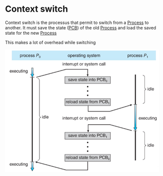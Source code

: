 # Context switch

Context switch is the processus that permit to switch from a [Process](../Process.md) to another. It must save the state ([PCB](../PCB.md)) of the old [Process](../Process.md) and load the saved state for the new [Process](../Process.md)

This makes a lot of overhead while switching

![](attachments/Pasted%20image%2020230611141804.png)